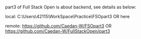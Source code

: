 part3 of Full Stack Open is about backend, see details as below:

local:	C:\Users\42115\WorkSpace\Practice\FSOpart3	OR	here

remote:	https://github.com/Caedan-W/FSOpart3	OR	https://github.com/Caedan-W/FullStackOpen/part3